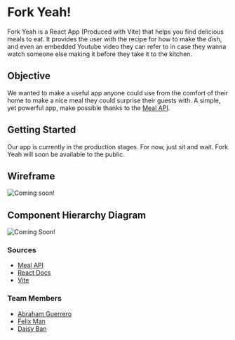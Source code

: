 # Fork Yeah!

Fork Yeah is a React App (Produced with Vite) that helps you find delicious meals to eat. It provides the user with the recipe for how to make the dish, and even an embedded Youtube video they can refer to in case they wanna watch someone else making it before they take it to the kitchen.

## Objective

We wanted to make a useful app anyone could use from the comfort of their home to make a nice meal they could surprise their guests with. A simple, yet powerful app, make possible thanks to the [Meal API](https://themealdb.com/api.php). 

## Getting Started

Our app is currently in the production stages. For now, just sit and wait. Fork Yeah will soon be available to the public.

## Wireframe

![Coming soon!]()

## Component Hierarchy Diagram

![Coming Soon!]()

### Sources

- [Meal API](https://themealdb.com/api.php)
- [React Docs](https://react.dev/)
- [Vite](https://vitejs.dev/)

### Team Members

- [Abraham Guerrero](https://github.com/AbeGue02)
- [Felix Man](https://github.com/felixm126)
- [Daisy Ban](https://github.com/toddlf705)